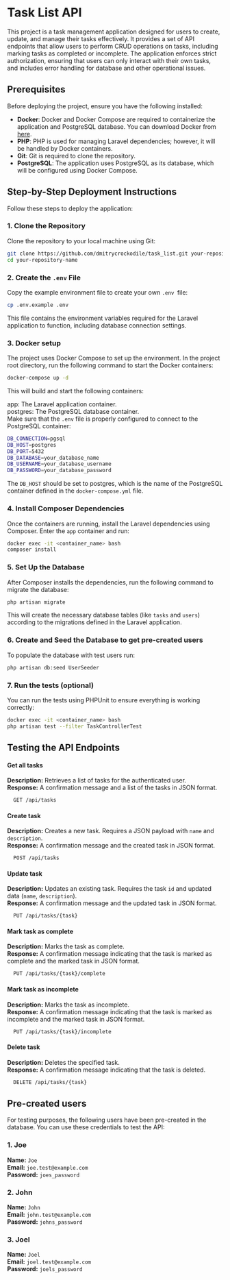 # Task List API

This project is a task management application designed for users to create, update, and manage their tasks effectively. It provides a set of API endpoints that allow users to perform CRUD operations on tasks, including marking tasks as completed or incomplete. The application enforces strict authorization, ensuring that users can only interact with their own tasks, and includes error handling for database and other operational issues.

## Prerequisites

Before deploying the project, ensure you have the following installed:

- **Docker**: Docker and Docker Compose are required to containerize the application and PostgreSQL database. You can download Docker from [here](https://www.docker.com/get-started).
- **PHP**: PHP is used for managing Laravel dependencies; however, it will be handled by Docker containers.
- **Git**: Git is required to clone the repository.
- **PostgreSQL**: The application uses PostgreSQL as its database, which will be configured using Docker Compose.

## Step-by-Step Deployment Instructions

Follow these steps to deploy the application:

### 1. Clone the Repository

Clone the repository to your local machine using Git:

```bash
git clone https://github.com/dmitrycrockodile/task_list.git your-repository-name
cd your-repository-name
```

### 2. Create the ```.env``` File

Copy the example environment file to create your own `.env `file:

```bash
cp .env.example .env
```

This file contains the environment variables required for the Laravel application to function, including database connection settings.

### 3. Docker setup

The project uses Docker Compose to set up the environment. In the project root directory, run the following command to start the Docker containers:

```bash
docker-compose up -d
```

This will build and start the following containers:

app: The Laravel application container.  
postgres: The PostgreSQL database container.  
Make sure that the `.env` file is properly configured to connect to the PostgreSQL container:

```bash
DB_CONNECTION=pgsql
DB_HOST=postgres
DB_PORT=5432
DB_DATABASE=your_database_name
DB_USERNAME=your_database_username
DB_PASSWORD=your_database_password
```

The `DB_HOST` should be set to postgres, which is the name of the PostgreSQL container defined in the `docker-compose.yml` file.

### 4. Install Composer Dependencies

Once the containers are running, install the Laravel dependencies using Composer. Enter the `app` container and run:

```bash
docker exec -it <container_name> bash
composer install
```

### 5. Set Up the Database

After Composer installs the dependencies, run the following command to migrate the database:

```bash
php artisan migrate
```

This will create the necessary database tables (like `tasks` and `users`) according to the migrations defined in the Laravel application.

### 6. Create and Seed the Database to get pre-created users

To populate the database with test users run:

```bash
php artisan db:seed UserSeeder
```

### 7. Run the tests (optional)

You can run the tests using PHPUnit to ensure everything is working correctly:

```bash
docker exec -it <container_name> bash
php artisan test --filter TaskControllerTest
```
## Testing the API Endpoints

#### Get all tasks
**Description:** Retrieves a list of tasks for the authenticated user.  
**Response:** A confirmation message and a list of the tasks in JSON format.

```bash
  GET /api/tasks
```

#### Create task
**Description:** Creates a new task. Requires a JSON payload with `name` and `description`.  
**Response:** A confirmation message and the created task in JSON format.

```bash
  POST /api/tasks
```

#### Update task
**Description:** Updates an existing task. Requires the task `id` and updated data (`name`, `description`).  
**Response:** A confirmation message and the updated task in JSON format.

```bash
  PUT /api/tasks/{task}
```

#### Mark task as complete
**Description:** Marks the task as complete.  
**Response:** A confirmation message indicating that the task is marked as complete and the marked task in JSON format.
```bash
  PUT /api/tasks/{task}/complete
```

#### Mark task as incomplete
**Description:** Marks the task as incomplete.  
**Response:** A confirmation message indicating that the task is marked as incomplete and the marked task in JSON format.

```bash
  PUT /api/tasks/{task}/incomplete
```

#### Delete task
**Description:** Deletes the specified task.  
**Response:** A confirmation message indicating that the task is deleted.

```bash
  DELETE /api/tasks/{task}
```
## Pre-created users

For testing purposes, the following users have been pre-created in the database. You can use these credentials to test the API:

### 1. Joe
**Name:** `Joe`  
**Email:** `joe.test@example.com`  
**Password:** `joes_password`

### 2. John
**Name:** `John`  
**Email:** `john.test@example.com`  
**Password:** `johns_password`

### 3. Joel
**Name:** `Joel`  
**Email:** `joel.test@example.com`  
**Password:** `joels_password`